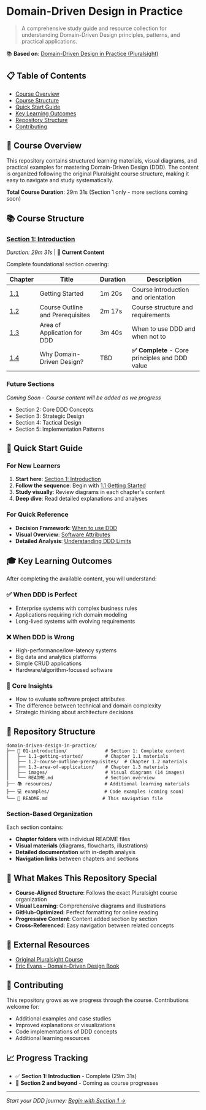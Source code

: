 

# Domain-Driven Design in Practice

> A comprehensive study guide and resource collection for understanding Domain-Driven Design principles, patterns, and practical applications.

📚 **Based on**: [Domain-Driven Design in Practice (Pluralsight)](https://app.pluralsight.com/library/courses/domain-driven-design-in-practice)

## 📋 Table of Contents

- [Course Overview](#course-overview)
- [Course Structure](#course-structure)
- [Quick Start Guide](#quick-start-guide)
- [Key Learning Outcomes](#key-learning-outcomes)
- [Repository Structure](#repository-structure)
- [Contributing](#contributing)

## 🎯 Course Overview

This repository contains structured learning materials, visual diagrams, and practical examples for mastering Domain-Driven Design (DDD). The content is organized following the original Pluralsight course structure, making it easy to navigate and study systematically.

**Total Course Duration**: 29m 31s (Section 1 only - more sections coming soon)

## 📚 Course Structure

### [Section 1: Introduction](01-introduction/) 
*Duration: 29m 31s* | **📍 Current Content**

Complete foundational section covering:

| Chapter | Title | Duration | Description |
|---------|-------|----------|-------------|
| [1.1](01-introduction/1.1-getting-started/) | Getting Started | 1m 20s | Course introduction and orientation |
| [1.2](01-introduction/1.2-course-outline-prerequisites/) | Course Outline and Prerequisites | 2m 17s | Course structure and requirements |
| [1.3](01-introduction/1.3-area-of-application/) | Area of Application for DDD | 3m 40s | When to use DDD and when not to |
| [1.4](01-introduction/1.4-why-domain-driven-design/) | Why Domain-Driven Design? | TBD | **✅ Complete** - Core principles and DDD value |

### Future Sections
*Coming Soon - Course content will be added as we progress*

- Section 2: Core DDD Concepts
- Section 3: Strategic Design
- Section 4: Tactical Design
- Section 5: Implementation Patterns

## 🚀 Quick Start Guide

### For New Learners
1. **Start here**: [Section 1: Introduction](01-introduction/)
2. **Follow the sequence**: Begin with [1.1 Getting Started](01-introduction/1.1-getting-started/)
3. **Study visually**: Review diagrams in each chapter's content
4. **Deep dive**: Read detailed explanations and analyses

### For Quick Reference
- **Decision Framework**: [When to use DDD](01-introduction/1.3-area-of-application/#when-to-use-ddd)
- **Visual Overview**: [Software Attributes](01-introduction/images/)
- **Detailed Analysis**: [Understanding DDD Limits](01-introduction/1.3-area-of-application/Understanding-the-Limits-of-Domain-Driven-Design.md)

## 🎓 Key Learning Outcomes

After completing the available content, you will understand:

### ✅ **When DDD is Perfect**
- Enterprise systems with complex business rules
- Applications requiring rich domain modeling
- Long-lived systems with evolving requirements

### ❌ **When DDD is Wrong**
- High-performance/low-latency systems
- Big data and analytics platforms
- Simple CRUD applications
- Hardware/algorithm-focused software

### 🧠 **Core Insights**
- How to evaluate software project attributes
- The difference between technical and domain complexity
- Strategic thinking about architecture decisions

## 📁 Repository Structure

```
domain-driven-design-in-practice/
├── 📖 01-introduction/              # Section 1: Complete content
│   ├── 1.1-getting-started/        # Chapter 1.1 materials
│   ├── 1.2-course-outline-prerequisites/  # Chapter 1.2 materials
│   ├── 1.3-area-of-application/    # Chapter 1.3 materials
│   ├── images/                     # Visual diagrams (14 images)
│   └── README.md                   # Section overview
├── 📚 resources/                   # Additional learning materials
├── 💻 examples/                    # Code examples (coming soon)
└── 📝 README.md                    # This navigation file
```

### Section-Based Organization
Each section contains:
- **Chapter folders** with individual README files
- **Visual materials** (diagrams, flowcharts, illustrations)
- **Detailed documentation** with in-depth analysis
- **Navigation links** between chapters and sections

## 🌟 What Makes This Repository Special

- **Course-Aligned Structure**: Follows the exact Pluralsight course organization
- **Visual Learning**: Comprehensive diagrams and illustrations
- **GitHub-Optimized**: Perfect formatting for online reading
- **Progressive Content**: Content added section by section
- **Cross-Referenced**: Easy navigation between related concepts

## 🔗 External Resources

- [Original Pluralsight Course](https://app.pluralsight.com/library/courses/domain-driven-design-in-practice)
- [Eric Evans - Domain-Driven Design Book](https://www.domainlanguage.com/ddd/)

## 🤝 Contributing

This repository grows as we progress through the course. Contributions welcome for:
- Additional examples and case studies
- Improved explanations or visualizations
- Code implementations of DDD concepts
- Additional learning resources

## 📈 Progress Tracking

- ✅ **Section 1: Introduction** - Complete (29m 31s)
- 🔄 **Section 2 and beyond** - Coming as course progresses

---

*Start your DDD journey: [Begin with Section 1 →](01-introduction/)*

